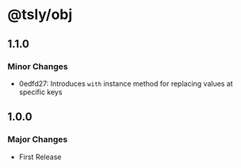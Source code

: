 # @tsly/obj

## 1.1.0

### Minor Changes

- 0edfd27: Introduces `with` instance method for replacing values at specific keys

## 1.0.0

### Major Changes

- First Release
